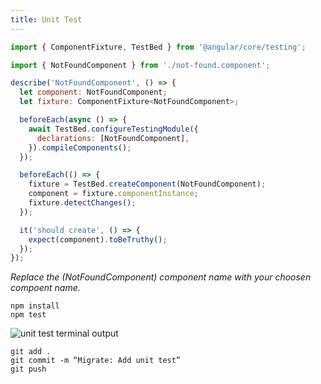 ```yaml
---
title: Unit Test
---
```


```JavaScript
import { ComponentFixture, TestBed } from '@angular/core/testing';

import { NotFoundComponent } from './not-found.component';

describe('NotFoundComponent', () => {
  let component: NotFoundComponent;
  let fixture: ComponentFixture<NotFoundComponent>;

  beforeEach(async () => {
    await TestBed.configureTestingModule({
      declarations: [NotFoundComponent],
    }).compileComponents();
  });

  beforeEach(() => {
    fixture = TestBed.createComponent(NotFoundComponent);
    component = fixture.componentInstance;
    fixture.detectChanges();
  });

  it('should create', () => {
    expect(component).toBeTruthy();
  });
});
```

_Replace the (NotFoundComponent) component name with your choosen compoent name._

```console
npm install
npm test
```

![unit test terminal output]("/unit_test_terminal_output.png")

```console
git add .
git commit -m “Migrate: Add unit test”
git push
```

